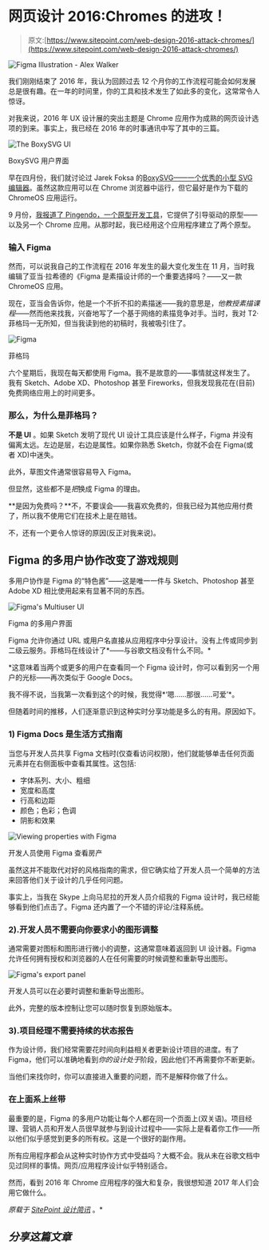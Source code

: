 # 网页设计 2016:Chromes 的进攻！

> 原文:[https://www.sitepoint.com/web-design-2016-attack-chromes/](https://www.sitepoint.com/web-design-2016-attack-chromes/)

![Figma Illustration - Alex Walker](../Images/2e0dcc7dc7855683f1e66e8d1c267970.png)

我们刚刚结束了 2016 年，我认为回顾过去 12 个月你的工作流程可能会如何发展总是很有趣。在一年的时间里，你的工具和技术发生了如此多的变化，这常常令人惊讶。

对我来说，2016 年 UX 设计展的突出主题是 Chrome 应用作为成熟的网页设计选项的到来。事实上，我已经在 2016 年的时事通讯中写了其中的三篇。

![The BoxySVG UI](../Images/6d49e438cfe6315836e5add2e94b704c.png)

BoxySVG 用户界面

早在四月份，我们就讨论过 Jarek Foksa 的[BoxySVG——一个优秀的小型 SVG 编辑器](https://www.sitepoint.com/boxy-svg-a-fast-simple-insanely-useful-svg-editor/)。虽然这款应用可以在 Chrome 浏览器中运行，但它最好是作为下载的 ChromeOS 应用运行。

9 月份，[我报道了 Pingendo，一个原型开发工具](https://www.sitepoint.com/the-great-prototyping-debate-software-vs-hand-coding/)，它提供了引导驱动的原型——以及另一个 Chrome 应用。从那时起，我已经用这个应用程序建立了两个原型。

### 输入 Figma

然而，可以说我自己的工作流程在 2016 年发生的最大变化发生在 11 月，当时我编辑了亚当·拉希德的《Figma 是素描设计师的一个重要选择吗？——又一款 ChromeOS 应用。

现在，亚当会告诉你，他是一个不折不扣的素描迷——我的意思是，*他教授素描课程*——然而他来找我，兴奋地写了一个基于网络的素描竞争对手。当时，我对 T2·菲格玛一无所知，但当我读到他的初稿时，我被吸引住了。

![Figma](../Images/62e4f49aaa8d18650a24c9fbdd0e72f1.png)

菲格玛

六个星期后，我现在每天都使用 Figma。我不是故意的——事情就这样发生了。我有 Sketch、Adobe XD、Photoshop 甚至 Fireworks，但我发现我花在(目前)免费网络应用上的时间更多。

### 那么，为什么是菲格玛？

**不是 UI** 。如果 Sketch 发明了现代 UI 设计工具应该是什么样子，Figma 并没有偏离太远。左边是层，右边是属性。如果你熟悉 Sketch，你就不会在 Figma(或者 XD)中迷失。

此外，草图文件通常很容易导入 Figma。

但显然，这些都不是*把*换成 Figma 的理由。

**是因为免费吗？**不，不要误会——我喜欢免费的，但我已经为其他应用付费了，所以我不使用它们在技术上是在赔钱。

不，还有一个更令人惊讶的原因(反正对我来说)。

## Figma 的多用户协作改变了游戏规则

多用户协作是 Figma 的“特色酱”——这是唯一一件与 Sketch、Photoshop 甚至 Adobe XD 相比使用起来有显著不同的东西。

![Figma's Multiuser UI](../Images/cc9d427ea777aea73541bff31225874d.png)

Figma 的多用户界面

Figma 允许你通过 URL 或用户名直接从应用程序中分享设计。没有上传或同步到二级云服务。菲格玛在线设计了*——与谷歌文档没有什么不同。*

 *这意味着当两个或更多的用户在查看同一个 Figma 设计时，你可以看到另一个用户的光标——再次类似于 Google Docs。

我不得不说，当我第一次看到这个的时候，我觉得*‘嗯……那很……可爱’*。

但随着时间的推移，人们逐渐意识到这种实时分享功能是多么的有用。原因如下。

### 1) Figma Docs 是生活方式指南

当您与开发人员共享 Figma 文档时(仅查看访问权限)，他们就能够单击任何页面元素并在右侧面板中查看其属性。这包括:

*   字体系列、大小、粗细
*   宽度和高度
*   行高和边距
*   颜色；色彩；色调
*   阴影和效果

![Viewing properties with Figma](../Images/2ff514694ef0f28fd0e184ead5e01adf.png)

开发人员使用 Figma 查看房产

虽然这并不能取代对好的风格指南的需求，但它确实给了开发人员一个简单的方法来回答他们关于设计的几乎任何问题。

事实上，当我在 Skype 上向马尼拉的开发人员介绍我的 Figma 设计时，我已经能够看到他们点击了。Figma 还内置了一个不错的评论/注释系统。

### 2).开发人员不需要向你要求小的图形调整

通常需要对图标和图形进行微小的调整，这通常意味着返回到 UI 设计器。Figma 允许任何拥有授权和浏览器的人在任何需要的时候调整和重新导出图形。

![Figma's export panel](../Images/f1f5d56f57a3f95949925a8706c23757.png)

开发人员可以在必要时调整和重新导出图形。

此外，完整的版本控制让您可以随时恢复到原始版本。

### 3).项目经理不需要持续的状态报告

作为设计师，我们经常需要花时间向利益相关者更新设计项目的进度。有了 Figma，他们可以准确地看到*你的设计处于*阶段，因此他们不再需要你不断更新。

当他们来找你时，你可以直接进入重要的问题，而不是解释你做了什么。

### 在上面系上丝带

最重要的是，Figma 的多用户功能让每个人都在同一个页面上(双关语)。项目经理、营销人员和开发人员很早就参与到设计过程中——实际上是看着你工作——所以他们似乎感觉到更多的所有权。这是一个很好的副作用。

所有应用程序都会从这种实时协作方式中受益吗？大概不会。我从未在谷歌文档中见过同样的事情。网页/应用程序设计似乎特别适合。

然而，看到 2016 年 Chrome 应用程序的强大和复杂，我很想知道 2017 年人们会用它做什么。

*原载于 [SitePoint 设计简讯](https://www.sitepoint.com/newsletter/)* 。* 

## *分享这篇文章*